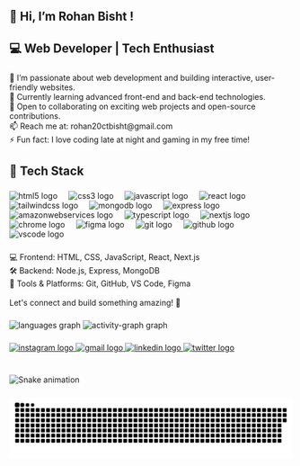 <h2 align="left">👋 Hi, I’m Rohan Bisht !</h2>

###

<h2 align="left">💻 Web Developer | Tech Enthusiast</h2>

###

<p align="left">👀 I’m passionate about web development and building interactive, user-friendly websites.<br>🌱 Currently learning advanced front-end and back-end technologies.<br>💞️ Open to collaborating on exciting web projects and open-source contributions.<br>📫 Reach me at: rohan20ctbisht@gmail.com<br>⚡ Fun fact: I love coding late at night and gaming in my free time!</p>

###

<h2 align="left">🚀 Tech Stack</h2>

###

<div align="left">
  <img src="https://cdn.jsdelivr.net/gh/devicons/devicon/icons/html5/html5-original.svg" height="30" alt="html5 logo"  />
  <img width="12" />
  <img src="https://cdn.jsdelivr.net/gh/devicons/devicon/icons/css3/css3-original.svg" height="30" alt="css3 logo"  />
  <img width="12" />
  <img src="https://cdn.jsdelivr.net/gh/devicons/devicon/icons/javascript/javascript-original.svg" height="30" alt="javascript logo"  />
  <img width="12" />
  <img src="https://cdn.jsdelivr.net/gh/devicons/devicon/icons/react/react-original.svg" height="30" alt="react logo"  />
  <img width="12" />
  <img src="https://cdn.jsdelivr.net/gh/devicons/devicon/icons/tailwindcss/tailwindcss-original-wordmark.svg" height="30" alt="tailwindcss logo"  />
  <img width="12" />
  <img src="https://cdn.jsdelivr.net/gh/devicons/devicon/icons/mongodb/mongodb-original.svg" height="30" alt="mongodb logo"  />
  <img width="12" />
  <img src="https://cdn.jsdelivr.net/gh/devicons/devicon/icons/express/express-original.svg" height="30" alt="express logo"  />
  <img width="12" />
  <img src="https://cdn.jsdelivr.net/gh/devicons/devicon/icons/amazonwebservices/amazonwebservices-line-wordmark.svg" height="30" alt="amazonwebservices logo"  />
  <img width="12" />
  <img src="https://cdn.jsdelivr.net/gh/devicons/devicon/icons/typescript/typescript-original.svg" height="30" alt="typescript logo"  />
  <img width="12" />
  <img src="https://cdn.jsdelivr.net/gh/devicons/devicon/icons/nextjs/nextjs-original.svg" height="30" alt="nextjs logo"  />
  <img width="12" />
  <img src="https://cdn.jsdelivr.net/gh/devicons/devicon/icons/chrome/chrome-original.svg" height="30" alt="chrome logo"  />
  <img width="12" />
  <img src="https://cdn.jsdelivr.net/gh/devicons/devicon/icons/figma/figma-original.svg" height="30" alt="figma logo"  />
  <img width="12" />
  <img src="https://cdn.jsdelivr.net/gh/devicons/devicon/icons/git/git-original.svg" height="30" alt="git logo"  />
  <img width="12" />
  <img src="https://cdn.jsdelivr.net/gh/devicons/devicon/icons/github/github-original.svg" height="30" alt="github logo"  />
  <img width="12" />
  <img src="https://cdn.jsdelivr.net/gh/devicons/devicon/icons/vscode/vscode-original.svg" height="30" alt="vscode logo"  />
</div>

###

<p align="left">💻 Frontend: HTML, CSS, JavaScript, React, Next.js<br>🛠️ Backend: Node.js, Express, MongoDB<br>🎨 Tools & Platforms: Git, GitHub, VS Code, Figma<br><br>Let's connect and build something amazing! 🚀</p>

###

<div align="left">
  <img src="https://github-readme-stats.vercel.app/api/top-langs?username=RohanXShabby&locale=en&hide_title=false&layout=compact&card_width=320&langs_count=5&theme=dark&hide_border=true" height="100" alt="languages graph"  />
  <img src="https://github-readme-activity-graph.vercel.app/graph?username=RohanXShabby&theme=github-dark" height="150" alt="activity-graph graph"  />
</div>

###

<div align="left">
  <a href="https://www.instagram.com/the_shabby__" target="_blank">
    <img src="https://img.shields.io/static/v1?message=Instagram&logo=instagram&label=&color=E4405F&logoColor=white&labelColor=&style=for-the-badge" height="35" alt="instagram logo"  />
  </a>
  <a href="mailto:rohan20ctbisht@gmail.com" target="_blank">
    <img src="https://img.shields.io/static/v1?message=Gmail&logo=gmail&label=&color=D14836&logoColor=white&labelColor=&style=for-the-badge" height="35" alt="gmail logo"  />
  </a>
  <a href="https://www.linkedin.com/in/rohan-bisht-7240a9246?utm_source=share&utm_campaign=share_via&utm_content=profile&utm_medium=android_app" target="_blank">
    <img src="https://img.shields.io/static/v1?message=LinkedIn&logo=linkedin&label=&color=0077B5&logoColor=white&labelColor=&style=for-the-badge" height="35" alt="linkedin logo"  />
  </a>
  <a href="https://x.com/HeyShabby_02?t=IUmBlxBmsJx8r1L67JuQuw&s=09" target="_blank">
    <img src="https://img.shields.io/static/v1?message=Twitter&logo=twitter&label=&color=1DA1F2&logoColor=white&labelColor=&style=for-the-badge" height="35" alt="twitter logo"  />
  </a>
</div>

###

<br clear="both">

<img src="https://raw.githubusercontent.com/RohanXShabby/RohanXShabby/output/snake.svg" alt="Snake animation" />

###

<picture>
  <source media="(prefers-color-scheme: dark)" srcset="https://raw.githubusercontent.com/RohanXShabby/RohanXShabby/output/github-snake-dark.svg" />
  <source media="(prefers-color-scheme: light)" srcset="https://raw.githubusercontent.com/RohanXShabby/RohanXShabby/output/github-snake.svg" />
  <img alt="github-snake" src="https://raw.githubusercontent.com/RohanXShabby/RohanXShabby/output/github-snake.svg" />
</picture>